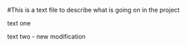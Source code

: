 #This is a text file to describe what is going on in the project

text one

text two - new modification

